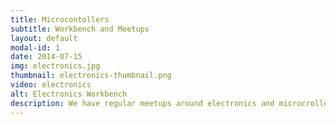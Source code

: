 ```yaml
---
title: Microcontollers
subtitle: Workbench and Meetups
layout: default
modal-id: 1
date: 2014-07-15
img: electronics.jpg
thumbnail: electronics-thumbnail.png
video: electronics
alt: Electronics Workbench
description: We have regular meetups around electronics and microcrollers, and provide members with access to a well appointed electronics workbench.  
---
```

